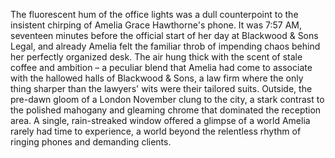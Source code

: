 The fluorescent hum of the office lights was a dull counterpoint to the insistent chirping of Amelia Grace Hawthorne's phone.  It was 7:57 AM, seventeen minutes before the official start of her day at Blackwood & Sons Legal, and already Amelia felt the familiar throb of impending chaos behind her perfectly organized desk.  The air hung thick with the scent of stale coffee and ambition – a peculiar blend that Amelia had come to associate with the hallowed halls of Blackwood & Sons, a law firm where the only thing sharper than the lawyers' wits were their tailored suits.  Outside, the pre-dawn gloom of a London November clung to the city, a stark contrast to the polished mahogany and gleaming chrome that dominated the reception area.  A single, rain-streaked window offered a glimpse of a world Amelia rarely had time to experience, a world beyond the relentless rhythm of ringing phones and demanding clients.
